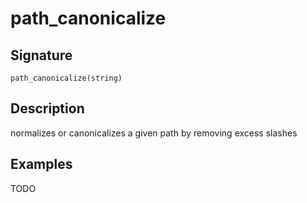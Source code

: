 # path_canonicalize

## Signature

`path_canonicalize(string)`

## Description

normalizes or canonicalizes a given path by removing excess slashes

## Examples

TODO
